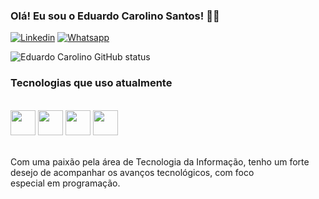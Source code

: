 ### Olá! Eu sou o Eduardo Carolino Santos! 👋🏼

[![Linkedin](https://img.shields.io/badge/LinkedIn-0077B5?style=for-the-badge&logo=linkedin&logoColor=white)](https://www.linkedin.com/in/eduardo-carolino-santos/)
[![Whatsapp](https://img.shields.io/badge/WhatsApp-25D366?style=for-the-badge&logo=whatsapp&logoColor=white)](https://api.whatsapp.com/send?phone=5511996627759)

![Eduardo Carolino GitHub status](https://github-readme-stats.vercel.app/api?username=EduardoCarolinoSantos&show_icons=true&theme=radical)

<!--![Top Langs](https://github-readme-stats.vercel.app/api/top-langs/?username=EduardoCarolinoSantos&hide_progress=true)!-->


### Tecnologias que uso atualmente

<div style="display: inline_block"><br/>
    <img height="40" class="svgLogo" ng-src="https://cdn.jsdelivr.net/gh/devicons/devicon@latest/icons/html5/html5-original.svg" src="https://cdn.jsdelivr.net/gh/devicons/devicon@latest/icons/html5/html5-original.svg">
    <img height="40" class="svgLogo" ng-src="https://cdn.jsdelivr.net/gh/devicons/devicon@latest/icons/css3/css3-original.svg" src="https://cdn.jsdelivr.net/gh/devicons/devicon@latest/icons/css3/css3-original.svg">
    <img height="40" class="svgLogo" ng-src="https://cdn.jsdelivr.net/gh/devicons/devicon@latest/icons/javascript/javascript-original.svg" src="https://cdn.jsdelivr.net/gh/devicons/devicon@latest/icons/javascript/javascript-original.svg">
    <img height="40" class="svgLogo" ng-src="https://cdn.jsdelivr.net/gh/devicons/devicon@latest/icons/python/python-original.svg" src="https://cdn.jsdelivr.net/gh/devicons/devicon@latest/icons/python/python-original.svg">
    <img height="40" class="svgLogo" ng-scr="https://cdn.jsdelivr.net/gh/devicons/devicon@latest/icon/php/php-original.svg" scr="https://cdn.jsdelivr.net/gh/devicons/devicon@latest/icons/php/php-orinal.svg"> 
    
    
</div><br/>

Com uma paixão pela área de Tecnologia da Informação, tenho um forte desejo de acompanhar os avanços tecnológicos, com foco especial em programação.
